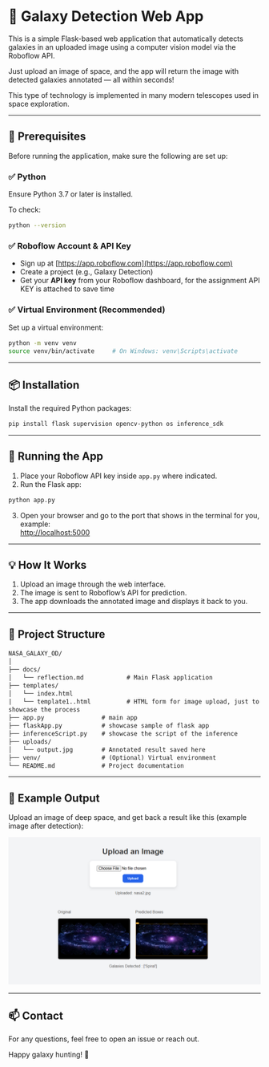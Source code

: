 # 🌌 Galaxy Detection Web App

This is a simple Flask-based web application that automatically detects galaxies in an uploaded image using a computer vision model via the Roboflow API.

Just upload an image of space, and the app will return the image with detected galaxies annotated — all within seconds!

This type of technology is implemented in many modern telescopes used in space exploration.

---

## 🔧 Prerequisites

Before running the application, make sure the following are set up:

### ✅ Python
Ensure Python 3.7 or later is installed.

To check:
```bash
python --version
```

### ✅ Roboflow Account & API Key
- Sign up at [https://app.roboflow.com](https://app.roboflow.com)
- Create a project (e.g., Galaxy Detection)
- Get your **API key** from your Roboflow dashboard, for the assignment API KEY is attached to save time

### ✅ Virtual Environment (Recommended)
Set up a virtual environment:
```bash
python -m venv venv
source venv/bin/activate     # On Windows: venv\Scripts\activate
```

---

## 📦 Installation

Install the required Python packages:
```bash
pip install flask supervision opencv-python os inference_sdk
```

---

## 🚀 Running the App

1. Place your Roboflow API key inside `app.py` where indicated.
2. Run the Flask app:
```bash
python app.py
```
3. Open your browser and go to the port that shows in the terminal for you, example:  
[http://localhost:5000](http://localhost:5000)

---

## 💡 How It Works

1. Upload an image through the web interface.
2. The image is sent to Roboflow’s API for prediction.
3. The app downloads the annotated image and displays it back to you.

---

## 📂 Project Structure

```
NASA_GALAXY_OD/
│
├── docs/
│   └── reflection.md            # Main Flask application
├── templates/
│   └── index.html
|   └── template1..html          # HTML form for image upload, just to showcase the process
├── app.py                # main app
├── flaskApp.py           # showcase sample of flask app
├── inferenceScript.py    # showcase the script of the inference
├── uploads/
│   └── output.jpg        # Annotated result saved here
├── venv/                 # (Optional) Virtual environment
└── README.md             # Project documentation
```

---

## 📸 Example Output

Upload an image of deep space, and get back a result like this (example image after detection):

![Example Output](resources/image.png)

---

## 📫 Contact

For any questions, feel free to open an issue or reach out.

Happy galaxy hunting! 🚀
